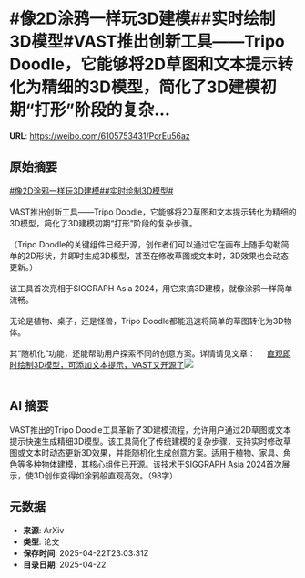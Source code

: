 # #像2D涂鸦一样玩3D建模##实时绘制3D模型#VAST推出创新工具——Tripo Doodle，它能够将2D草图和文本提示转化为精细的3D模型，简化了3D建模初期“打形”阶段的复杂...

**URL**: https://weibo.com/6105753431/PorEu56az

## 原始摘要

<a href="https://m.weibo.cn/search?containerid=231522type%3D1%26t%3D10%26q%3D%23%E5%83%8F2D%E6%B6%82%E9%B8%A6%E4%B8%80%E6%A0%B7%E7%8E%A93D%E5%BB%BA%E6%A8%A1%23&amp;extparam=%23%E5%83%8F2D%E6%B6%82%E9%B8%A6%E4%B8%80%E6%A0%B7%E7%8E%A93D%E5%BB%BA%E6%A8%A1%23" data-hide=""><span class="surl-text">#像2D涂鸦一样玩3D建模#</span></a><a href="https://m.weibo.cn/search?containerid=231522type%3D1%26t%3D10%26q%3D%23%E5%AE%9E%E6%97%B6%E7%BB%98%E5%88%B63D%E6%A8%A1%E5%9E%8B%23&amp;extparam=%23%E5%AE%9E%E6%97%B6%E7%BB%98%E5%88%B63D%E6%A8%A1%E5%9E%8B%23" data-hide=""><span class="surl-text">#实时绘制3D模型#</span></a><br><br>VAST推出创新工具——Tripo Doodle，它能够将2D草图和文本提示转化为精细的3D模型，简化了3D建模初期“打形”阶段的复杂步骤。<br><br>（Tripo Doodle的关键组件已经开源，创作者们可以通过它在画布上随手勾勒简单的2D形状，并即时生成3D模型，甚至在修改草图或文本时，3D效果也会动态更新。）<br><br>该工具首次亮相于SIGGRAPH Asia 2024，用它来搞3D建模，就像涂鸦一样简单流畅。<br><br>无论是植物、桌子，还是怪兽，Tripo Doodle都能迅速将简单的草图转化为3D物体。<br><br>其“随机化”功能，还能帮助用户探索不同的创意方案。详情请见文章： <a href="https://weibo.com/ttarticle/p/show?id=2309405158261698724018" data-hide=""><span class="url-icon"><img style="width: 1rem;height: 1rem" src="https://h5.sinaimg.cn/upload/2015/09/25/3/timeline_card_small_article_default.png" referrerpolicy="no-referrer"></span><span class="surl-text">直观即时绘制3D模型，可添加文本提示，VAST又开源了</span></a><img style="" src="https://tvax2.sinaimg.cn/large/006Fd7o3gy1i0pn9xdzhgj30m40cgaat.jpg" referrerpolicy="no-referrer"><br><br>

## AI 摘要

VAST推出的Tripo Doodle工具革新了3D建模流程，允许用户通过2D草图或文本提示快速生成精细3D模型。该工具简化了传统建模的复杂步骤，支持实时修改草图或文本时动态更新3D效果，并能随机化生成创意方案。适用于植物、家具、角色等多种物体建模，其核心组件已开源。该技术于SIGGRAPH Asia 2024首次展示，使3D创作变得如涂鸦般直观高效。（98字）

## 元数据

- **来源**: ArXiv
- **类型**: 论文
- **保存时间**: 2025-04-22T23:03:31Z
- **目录日期**: 2025-04-22
